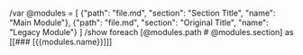 /var @modules = [
  {"path": "file.md", "section": "Section Title", "name": "Main Module"},
  {"path": "file.md", "section": "Original Title", "name": "Legacy Module"}
]
/show foreach [@modules.path # @modules.section] as [[### [{{modules.name}}]]]